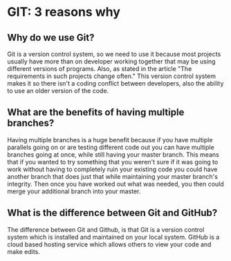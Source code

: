 # GIT: 3 reasons why

## Why do we use Git?
Git is a version control system, so we need to use it because most projects usually have more than on developer working together that may be using different versions of programs. Also, as stated in the article "The requirements in such projects change often." This version control system makes it so there isn't a coding conflict between developers, also the ability to use an older version of the code.


 ## What are the benefits of having multiple branches?

 Having multiple branches is a huge benefit because if you have multiple parallels going on or are testing different code out you can have multiple branches going at once, while still having your master branch. This means that if you wanted to try something that you weren't sure if it was going to work without having to completely ruin your existing code you could have another branch that does just that while maintaining your master branch's integrity. Then once you have worked out what was needed, you then could merge your additional branch into your master.

 ## What is the difference between Git and GitHub?

 The difference between Git and Github, is that Git is a version control system which is installed and maintained on your local system. GitHub is a cloud based hosting service which allows others to view your code and make edits.